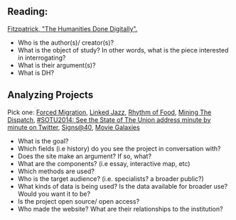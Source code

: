 


## Reading: 
[Fitzpatrick, "The Humanities Done Digitally".](http://dhdebates.gc.cuny.edu/debates/text/30)

- Who is the author(s)/ creator(s)?
- What is the object of study? In other words, what is the piece interested in interrogating?
- What is their argument(s)?
- What is DH?


## Analyzing Projects

Pick one: [Forced Migration](https://dsl.richmond.edu/panorama/forcedmigration/#tab=1&narratives=true&cotton=true&sugar=true&labels=false&decade=1810&loc=5/-9.622/12.788), 
[Linked Jazz](https://linkedjazz.org/), 
[Rhythm of Food](http://rhythm-of-food.net/),
[Mining The Dispatch](https://dsl.richmond.edu/dispatch/), 
[#SOTU2014: See the State of The Union address minute by minute on Twitter](http://twitter.github.io/interactive/sotu2014/#p1),
[Signs@40](http://signsat40.signsjournal.org/),
[Movie Galaxies](http://moviegalaxies.com/movies)

- What is the goal?
- Which fields (i.e history) do you see the project in conversation with?
- Does the site make an argument? If so, what?
- What are the components? (i.e essay, interactive map, etc)
- Which methods are used?
- Who is the target audience? (i.e. specialists? a broader public?)
- What kinds of data is being used? Is the data available for broader use? Would you want it to be?
- Is the project open source/ open access?
- Who made the website? What are their relationships to the institution?

